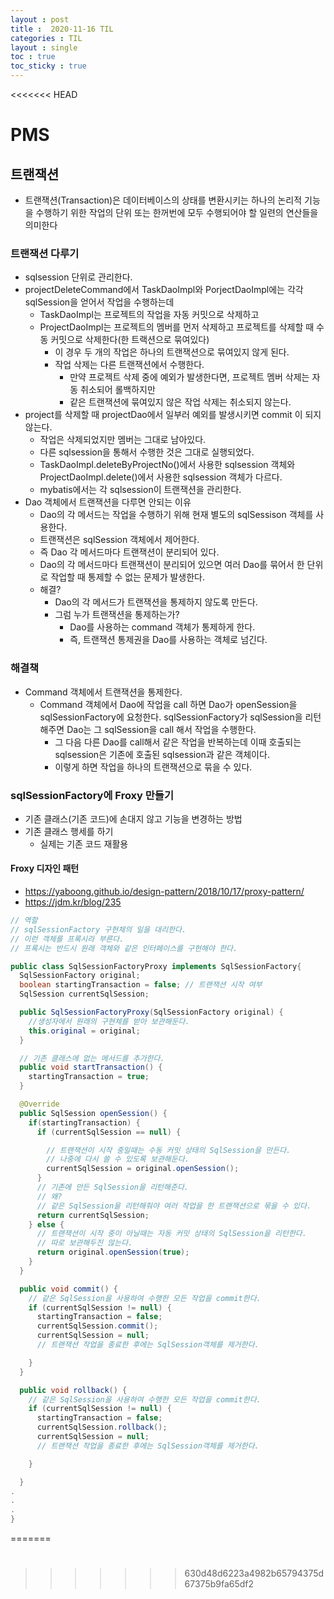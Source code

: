 ```yaml
---
layout : post
title :  2020-11-16 TIL
categories : TIL
layout : single
toc : true 
toc_sticky : true
---
```


<<<<<<< HEAD
# PMS

## 트랜잭션
- 트랜잭션(Transaction)은 데이터베이스의 상태를 변환시키는 하나의 논리적 기능을 수행하기 위한 작업의 단위 또는 한꺼번에 모두 수행되어야 할 일련의 연산들을 의미한다

### 트랜잭션 다루기
- sqlsession 단위로 관리한다.
- projectDeleteCommand에서 TaskDaoImpl와 PorjectDaoImpl에는 각각 sqlSession을 얻어서 작업을 수행하는데
    - TaskDaoImpl는 프로젝트의 작업을 자동 커밋으로 삭제하고
    - ProjectDaoImpl는 프로젝트의 멤버를 먼저 삭제하고 프로젝트를 삭제할 때 수동 커밋으로 삭제한다(한 트랙션으로 묶여있다)
        - 이 경우 두 개의 작업은 하나의 트랜잭션으로 묶여있지 않게 된다.
        - 작업 삭제는 다른 트랜잭션에서 수행한다.
            - 만약 프로젝트 삭제 중에 예외가 발생한다면, 프로젝트 멤버 삭제는 자동 취소되어 롤백하지만
            - 같은 트랜잭션에 묶여있지 않은 작업 삭제는 취소되지 않는다. 
- project를 삭제할 때 projectDao에서 일부러 예외를 발생시키면 commit 이 되지 않는다.
    - 작업은 삭제되었지만 멤버는 그대로 남아있다.
    - 다른 sqlsession을 통해서 수행한 것은 그대로 실행되었다.
    - TaskDaoImpl.deleteByProjectNo()에서 사용한 sqlsession 객체와 ProjectDaoImpl.delete()에서 사용한 sqlsession 객체가 다르다.
    - mybatis에서는 각 sqlsession이 트랜잭션을 관리한다.
- Dao 객체에서 트랜잭션을 다루면 안되는 이유
    - Dao의 각 메서드는 작업을 수행하기 위해 현재 별도의 sqlSessison 객체를 사용한다.
    - 트랜잭션은 sqlSession 객체에서 제어한다.
    - 즉 Dao 각 메서드마다 트랜잭션이 분리되어 있다.
    - Dao의 각 메서드마다 트랜잭션이 분리되어 있으면 여러 Dao를 묶어서 한 단위로 작업할 때 통제할 수 없는 문제가 발생한다.
    - 해결?
        - Dao의 각 메서드가 트랜잭션을 통제하지 않도록 만든다.
        - 그럼 누가 트랜잭션을 통제하는가?
            - Dao를 사용하는 command 객체가 통제하게 한다.
            - 즉, 트랜잭션 통제권을 Dao를 사용하는 객체로 넘긴다.

### 해결책
- Command 객체에서 트랜잭션을 통제한다.
    - Command 객체에서 Dao에 작업을 call 하면 Dao가 openSession을 sqlSessionFactory에 요청한다. sqlSessionFactory가 sqlSession을 리턴해주면 Dao는 그 sqlSession을 call 해서 작업을 수행한다.
        - 그 다음 다른 Dao를 call해서 같은 작업을 반복하는데 이때 호출되는 sqlsession은 기존에 호출된 sqlsession과 같은 객체이다.
        - 이렇게 하면 작업을 하나의 트랜잭션으로 묶을 수 있다.

### sqlSessionFactory에 Froxy 만들기
- 기존 클래스(기존 코드)에 손대지 않고 기능을 변경하는 방법
- 기존 클래스 행세를 하기
    - 실제는 기존 코드 재활용

#### Froxy 디자인 패턴
- https://yaboong.github.io/design-pattern/2018/10/17/proxy-pattern/
- https://jdm.kr/blog/235

```java
// 역할
// sqlSessionFactory 구현체의 일을 대리한다.
// 이런 객체를 프록시라 부른다.
// 프록시는 반드시 원래 객체와 같은 인터페이스를 구현해야 한다.

public class SqlSessionFactoryProxy implements SqlSessionFactory{
  SqlSessionFactory original;
  boolean startingTransaction = false; // 트랜잭션 시작 여부
  SqlSession currentSqlSession;

  public SqlSessionFactoryProxy(SqlSessionFactory original) {
    //생성자에서 원래의 구현체를 받아 보관해둔다.
    this.original = original;
  }

  // 기존 클래스에 없는 메서드를 추가한다.
  public void startTransaction() {
    startingTransaction = true;
  }

  @Override
  public SqlSession openSession() {
    if(startingTransaction) {
      if (currentSqlSession == null) {

        // 트랜잭션이 시작 중일때는 수동 커밋 상태의 SqlSession을 만든다.
        // 나중에 다시 쓸 수 있도록 보관해둔다.
        currentSqlSession = original.openSession();
      }
      // 기존에 만든 SqlSession을 리턴해준다.
      // 왜?
      // 같은 SqlSession을 리턴해줘야 여러 작업을 한 트랜잭션으로 묶을 수 있다.
      return currentSqlSession;
    } else {
      // 트랜잭션이 시작 중이 아닐때는 자동 커밋 상태의 SqlSession을 리턴한다.
      // 따로 보관해두진 않는다.
      return original.openSession(true);
    }
  }

  public void commit() {
    // 같은 SqlSession을 사용하여 수행한 모든 작업을 commit한다.
    if (currentSqlSession != null) {
      startingTransaction = false;
      currentSqlSession.commit();
      currentSqlSession = null;
      // 트랜잭션 작업을 종료한 후에는 SqlSession객체를 제거한다.

    }
  }

  public void rollback() {
    // 같은 SqlSession을 사용하여 수행한 모든 작업을 commit한다.
    if (currentSqlSession != null) {
      startingTransaction = false;
      currentSqlSession.rollback();
      currentSqlSession = null;
      // 트랜잭션 작업을 종료한 후에는 SqlSession객체를 제거한다.

    }

  }
.
.
.
}
```
=======
#
>>>>>>> 630d48d6223a4982b65794375d67375b9fa65df2
